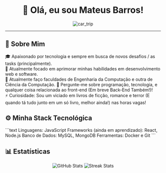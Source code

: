<div align="center">

# 👋 Olá, eu sou Mateus Barros!

<img src="https://github.com/mateus-gomes-barros/mateus-gomes-barros/blob/main/banner.gif?raw=true" alt="car_trip">

</div>

---

## 🌟 Sobre Mim

🎓 Apaixonado por tecnologia e sempre em busca de novos desafios / as tasks (principalmente).  
🔭 Atualmente focado em aprimorar minhas habilidades em desenvolvimento web e software.  
🌱 Atualmente faço faculdades de Engenharia da Computação e outra de Ciência da Computação. 
💬 Pergunte-me sobre programação, tecnologia, e qualquer coisa relacionada ao front-end (Em breve Back-End Também!)!  
⚡ Curiosidade: Sou um viciado em livros de ficção, romance e  terror (E quando tá tudo junto em um só livro, melhor ainda!) nas horas vagas!

## ⚙️ Minha Stack Tecnológica

\`\`\`text
Linguagens: JavaScript
Frameworks (ainda em aprendizado): React, Node.js
Banco de Dados: MySQL, MongoDB
Ferramentas: Docker e Git
\`\`\`

## 📊 Estatísticas

<div align="center">

<img src="https://github-readme-stats.vercel.app/api?username=mateus-gomes-barros&show_icons=true&theme=midnight-purple&hide_border=true&count_private=true" alt="GitHub Stats">

<img src="https://github-readme-streak-stats.herokuapp.com?user=mateus-gomes-barros&theme=dark&hide_border=true&date_format=j%20M%5B%20Y%5D&fire=DD2727" alt="Streak Stats">

</div>

